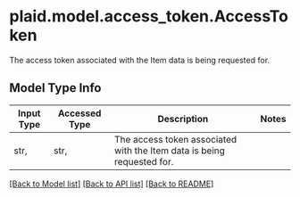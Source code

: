 # plaid.model.access_token.AccessToken

The access token associated with the Item data is being requested for.

## Model Type Info
Input Type | Accessed Type | Description | Notes
------------ | ------------- | ------------- | -------------
str,  | str,  | The access token associated with the Item data is being requested for. | 

[[Back to Model list]](../../README.md#documentation-for-models) [[Back to API list]](../../README.md#documentation-for-api-endpoints) [[Back to README]](../../README.md)

